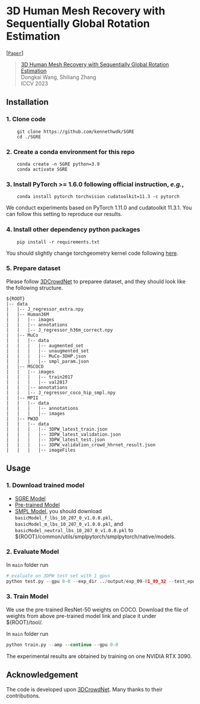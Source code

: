# 3D Human Mesh Recovery with Sequentially Global Rotation Estimation

[[`Paper`](https://openaccess.thecvf.com/content/ICCV2023/papers/Wang_3D_Human_Mesh_Recovery_with_Sequentially_Global_Rotation_Estimation_ICCV_2023_paper.pdf)]

> [3D Human Mesh Recovery with Sequentially Global Rotation Estimation](https://openaccess.thecvf.com/content/ICCV2023/html/Wang_3D_Human_Mesh_Recovery_with_Sequentially_Global_Rotation_Estimation_ICCV_2023_paper.html)  
> Dongkai Wang, Shiliang Zhang  
> ICCV 2023  


## Installation

### 1. Clone code
```shell
    git clone https://github.com/kennethwdk/SGRE
    cd ./SGRE
```
### 2. Create a conda environment for this repo
```shell
    conda create -n SGRE python=3.9
    conda activate SGRE
```
### 3. Install PyTorch >= 1.6.0 following official instruction, *e.g.*,
```shell
    conda install pytorch torchvision cudatoolkit=11.3 -c pytorch
```
We conduct experiments based on PyTorch 1.11.0 and cudatoolkit 11.3.1. You can follow this setting to reproduce our results.
### 4. Install other dependency python packages
```shell
    pip install -r requirements.txt
```
You should slightly change torchgeometry kernel code following [here](https://github.com/mks0601/I2L-MeshNet_RELEASE/issues/6#issuecomment-675152527).
### 5. Prepare dataset
Please follow [3DCrowdNet](https://github.com/hongsukchoi/3DCrowdNet_RELEASE/blob/main/assets/directory.md) to preparee dataset, and they should look like the following structure.

```  
${ROOT}  
|-- data 
|   |-- J_regressor_extra.npy 
|   |-- Human36M  
|   |   |-- images  
|   |   |-- annotations   
|   |   |-- J_regressor_h36m_correct.npy
|   |-- MuCo  
|   |   |-- data  
|   |   |   |-- augmented_set  
|   |   |   |-- unaugmented_set  
|   |   |   |-- MuCo-3DHP.json
|   |   |   |-- smpl_param.json
|   |-- MSCOCO  
|   |   |-- images  
|   |   |   |-- train2017  
|   |   |   |-- val2017  
|   |   |-- annotations  
|   |   |-- J_regressor_coco_hip_smpl.npy
|   |-- MPII
|   |   |-- data  
|   |   |   |-- annotations
|   |   |   |-- images
|   |-- PW3D
|   |   |-- data
|   |   |   |-- 3DPW_latest_train.json
|   |   |   |-- 3DPW_latest_validation.json
|   |   |   |-- 3DPW_latest_test.json
|   |   |   |-- 3DPW_validation_crowd_hhrnet_result.json
|   |   |   |-- imageFiles
```  
## Usage

### 1. Download trained model
* [SGRE Model](https://1drv.ms/f/s!AhpKYLhXKpH7g8t-xRI2d3_U6rPWeg?e=KNF5QQ)
* [Pre-trained Model](https://1drv.ms/f/s!AhpKYLhXKpH7g8t8Midw6Mh_0fu-eQ?e=YACLOC)
* [SMPL Model](https://smpl.is.tue.mpg.de/), you should download `basicModel_f_lbs_10_207_0_v1.0.0.pkl`, `basicModel_m_lbs_10_207_0_v1.0.0.pkl`, and `basicModel_neutral_lbs_10_207_0_v1.0.0.pkl` to ${ROOT}/common/utils/smplpytorch/smplpytorch/native/models.
### 2. Evaluate Model
In `main` folder run
```python
# evaluate on 3DPW test set with 1 gpus
python test.py --gpu 0-0 --exp_dir ../output/exp_09-01_09_32 --test_epoch 10
```

### 3. Train Model
We use the pre-trained ResNet-50 weights on COCO. Download the file of weights from above pre-trained model link and place it under ${ROOT}/tool/.

In `main` folder run

```python
python train.py --amp --continue --gpu 0-0
```

The experimental results are obtained by training on one NVIDIA RTX 3090.

## Acknowledgement
The code is developed upon [3DCrowdNet](https://github.com/hongsukchoi/3DCrowdNet_RELEASE). Many thanks to their contributions.